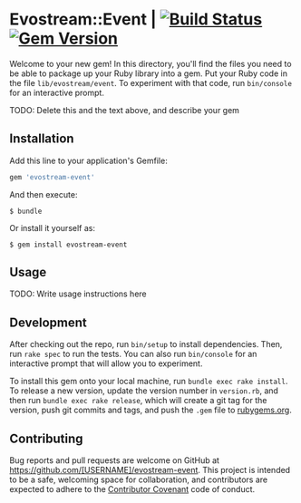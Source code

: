 # Evostream::Event | [![Build Status](https://travis-ci.org/Dev-Crea/evostream-event.svg?branch=master)](https://travis-ci.org/Dev-Crea/evostream-event) [![Gem Version](https://badge.fury.io/rb/evostream-event.svg)](https://badge.fury.io/rb/evostream-event)

Welcome to your new gem! In this directory, you'll find the files you need to be able to package up your Ruby library into a gem. Put your Ruby code in the file `lib/evostream/event`. To experiment with that code, run `bin/console` for an interactive prompt.

TODO: Delete this and the text above, and describe your gem

## Installation

Add this line to your application's Gemfile:

```ruby
gem 'evostream-event'
```

And then execute:

    $ bundle

Or install it yourself as:

    $ gem install evostream-event

## Usage

TODO: Write usage instructions here

## Development

After checking out the repo, run `bin/setup` to install dependencies. Then, run `rake spec` to run the tests. You can also run `bin/console` for an interactive prompt that will allow you to experiment.

To install this gem onto your local machine, run `bundle exec rake install`. To release a new version, update the version number in `version.rb`, and then run `bundle exec rake release`, which will create a git tag for the version, push git commits and tags, and push the `.gem` file to [rubygems.org](https://rubygems.org).

## Contributing

Bug reports and pull requests are welcome on GitHub at https://github.com/[USERNAME]/evostream-event. This project is intended to be a safe, welcoming space for collaboration, and contributors are expected to adhere to the [Contributor Covenant](http://contributor-covenant.org) code of conduct.

